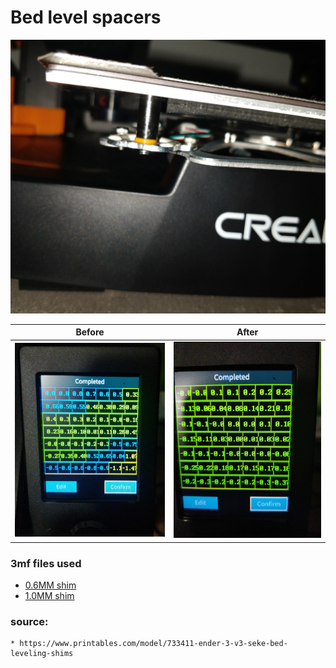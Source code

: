 
# Bed level spacers

![spacers](bed-level-spacer.jpg)

|Before|After|
|---|---|
| ![before](bed-leveling-before.jpg) | ![after](bed-leveling-after.jpg) |

### 3mf files used

* [0.6MM shim](./ender3v3se_shim_0,6mm.3mf)
* [1.0MM shim](./ender3v3se_shim_1mm.3mf)

### source:

    * https://www.printables.com/model/733411-ender-3-v3-seke-bed-leveling-shims
